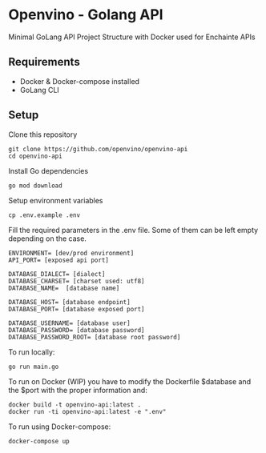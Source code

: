 # Openvino - Golang API

Minimal GoLang API Project Structure with Docker used for Enchainte APIs

## Requirements

 - Docker & Docker-compose installed
 - GoLang CLI

## Setup
Clone this repository

    git clone https://github.com/openvino/openvino-api
    cd openvino-api

Install Go dependencies

    go mod download

Setup environment variables

    cp .env.example .env

Fill the required parameters in the .env file. Some of them can be left empty depending on the case.

    ENVIRONMENT= [dev/prod environment]
    API_PORT= [exposed api port]

    DATABASE_DIALECT= [dialect]
    DATABASE_CHARSET= [charset used: utf8]
    DATABASE_NAME=  [database name]

    DATABASE_HOST= [database endpoint]
    DATABASE_PORT= [database exposed port]

    DATABASE_USERNAME= [database user]
    DATABASE_PASSWORD= [database password]
    DATABASE_PASSWORD_ROOT= [database root password]

To run locally:

    go run main.go

To run on Docker (WIP) you have to modify the Dockerfile $database and the $port with the proper information and:

    docker build -t openvino-api:latest .
    docker run -ti openvino-api:latest -e ".env" 

To run using Docker-compose:

    docker-compose up
